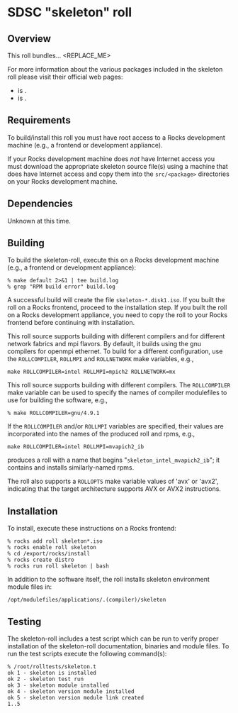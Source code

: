# SDSC "skeleton" roll

## Overview

This roll bundles... <REPLACE_ME> 

For more information about the various packages included in the skeleton roll please visit their official web pages:

- <a href="" target="_blank"></a> is .
- <a href="" target="_blank"></a> is .


## Requirements

To build/install this roll you must have root access to a Rocks development
machine (e.g., a frontend or development appliance).

If your Rocks development machine does *not* have Internet access you must
download the appropriate skeleton source file(s) using a machine that does
have Internet access and copy them into the `src/<package>` directories on your
Rocks development machine.


## Dependencies

Unknown at this time.


## Building

To build the skeleton-roll, execute this on a Rocks development
machine (e.g., a frontend or development appliance):

```shell
% make default 2>&1 | tee build.log
% grep "RPM build error" build.log
```

A successful build will create the file `skeleton-*.disk1.iso`.  If you built the
roll on a Rocks frontend, proceed to the installation step. If you built the
roll on a Rocks development appliance, you need to copy the roll to your Rocks
frontend before continuing with installation.

This roll source supports building with different compilers and for different
network fabrics and mpi flavors.  By default, it builds using the gnu compilers
for openmpi ethernet.  To build for a different configuration, use the
`ROLLCOMPILER`, `ROLLMPI` and `ROLLNETWORK` make variables, e.g.,

```shell
make ROLLCOMPILER=intel ROLLMPI=mpich2 ROLLNETWORK=mx 
```

This roll source supports building with different compilers. The 
`ROLLCOMPILER` make variable can be used to specify the names of compiler 
modulefiles to use for building the software, e.g.,


 ```shell
 % make ROLLCOMPILER=gnu/4.9.1
 ```

If the `ROLLCOMPILER` and/or `ROLLMPI` variables are specified, their values 
are incorporated into the names of the produced roll and rpms, e.g.,

```shell
make ROLLCOMPILER=intel ROLLMPI=mvapich2_ib
```
produces a roll with a name that begins "`skeleton_intel_mvapich2_ib`"; it
contains and installs similarly-named rpms.

The roll also supports a `ROLLOPTS` make variable values of 'avx' or 'avx2', 
indicating that the target architecture supports AVX or AVX2 instructions.


## Installation

To install, execute these instructions on a Rocks frontend:

```shell
% rocks add roll skeleton*.iso
% rocks enable roll skeleton
% cd /export/rocks/install
% rocks create distro
% rocks run roll skeleton | bash
```

In addition to the software itself, the roll installs skeleton environment
module files in:

```shell
/opt/modulefiles/applications/.(compiler)/skeleton
```


## Testing

The skeleton-roll includes a test script which can be run to verify proper
installation of the skeleton-roll documentation, binaries and module files. To
run the test scripts execute the following command(s):

```shell
% /root/rolltests/skeleton.t 
ok 1 - skeleton is installed
ok 2 - skeleton test run
ok 3 - skeleton module installed
ok 4 - skeleton version module installed
ok 5 - skeleton version module link created
1..5
```

